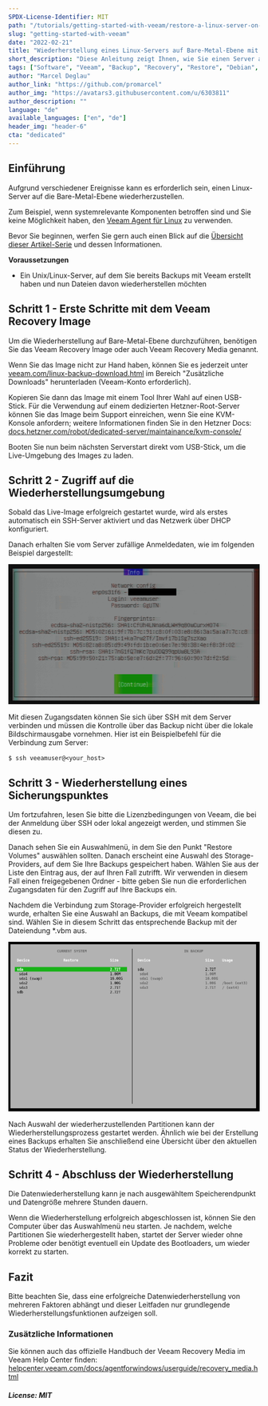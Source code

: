```yaml
---
SPDX-License-Identifier: MIT
path: "/tutorials/getting-started-with-veeam/restore-a-linux-server-on-bare-metal-level-with-the-veeam-recovery-image/de"
slug: "getting-started-with-veeam"
date: "2022-02-21"
title: "Wiederherstellung eines Linux-Servers auf Bare-Metal-Ebene mit dem Veeam Recovery Image"
short_description: "Diese Anleitung zeigt Ihnen, wie Sie einen Server auf Bare-Metal-Ebene mit dem Veeam Recovery Image für Linux wiederherstellen können."
tags: ["Software", "Veeam", "Backup", "Recovery", "Restore", "Debian", "Ubuntu", "Linux", "Tools"]
author: "Marcel Deglau"
author_link: "https://github.com/promarcel"
author_img: "https://avatars3.githubusercontent.com/u/6303811"
author_description: ""
language: "de"
available_languages: ["en", "de"]
header_img: "header-6"
cta: "dedicated"
---
```


## Einführung

Aufgrund verschiedener Ereignisse kann es erforderlich sein, einen Linux-Server auf die Bare-Metal-Ebene wiederherzustellen.

Zum Beispiel, wenn systemrelevante Komponenten betroffen sind und Sie keine Möglichkeit haben, den [Veeam Agent für Linux](/tutorials/getting-started-with-veeam/restoring-files-with-the-veeam-agent-for-linux/de) zu verwenden.

Bevor Sie beginnen, werfen Sie gern auch einen Blick auf die [Übersicht dieser Artikel-Serie](/tutorials/getting-started-with-veeam/de) und dessen Informationen.

**Voraussetzungen**

* Ein Unix/Linux-Server, auf dem Sie bereits Backups mit Veeam erstellt haben und nun Dateien davon wiederherstellen möchten

## Schritt 1 - Erste Schritte mit dem Veeam Recovery Image

Um die Wiederherstellung auf Bare-Metal-Ebene durchzuführen, benötigen Sie das Veeam Recovery Image oder auch Veeam Recovery Media genannt.

Wenn Sie das Image nicht zur Hand haben, können Sie es jederzeit unter [veeam.com/linux-backup-download.html](https://www.veeam.com/linux-backup-download.html) im Bereich "Zusätzliche Downloads" herunterladen (Veeam-Konto erforderlich).

Kopieren Sie dann das Image mit einem Tool Ihrer Wahl auf einen USB-Stick. Für die Verwendung auf einem dedizierten Hetzner-Root-Server können Sie das Image beim Support einreichen, wenn Sie eine KVM-Konsole anfordern; weitere Informationen finden Sie in den Hetzner Docs: [docs.hetzner.com/robot/dedicated-server/maintainance/kvm-console/](https://docs.hetzner.com/robot/dedicated-server/maintainance/kvm-console/#using-a-usb-stick)

Booten Sie nun beim nächsten Serverstart direkt vom USB-Stick, um die Live-Umgebung des Images zu laden.

## Schritt 2 - Zugriff auf die Wiederherstellungsumgebung

Sobald das Live-Image erfolgreich gestartet wurde, wird als erstes automatisch ein SSH-Server aktiviert und das Netzwerk über DHCP konfiguriert. 

Danach erhalten Sie vom Server zufällige Anmeldedaten, wie im folgenden Beispiel dargestellt:

![Wiederherstellungsumgebung](images/14-vri-info.png)

Mit diesen Zugangsdaten können Sie sich über SSH mit dem Server verbinden und müssen die Kontrolle über das Backup nicht über die lokale Bildschirmausgabe vornehmen. Hier ist ein Beispielbefehl für die Verbindung zum Server:

```console
$ ssh veeamuser@<your_host>
```

## Schritt 3 - Wiederherstellung eines Sicherungspunktes

Um fortzufahren, lesen Sie bitte die Lizenzbedingungen von Veeam, die bei der Anmeldung über SSH oder lokal angezeigt werden, und stimmen Sie diesen zu.

Danach sehen Sie ein Auswahlmenü, in dem Sie den Punkt "Restore Volumes" auswählen sollten. Danach erscheint eine Auswahl des Storage-Providers, auf dem Sie Ihre Backups gespeichert haben. Wählen Sie aus der Liste den Eintrag aus, der auf Ihren Fall zutrifft. Wir verwenden in diesem Fall einen freigegebenen Ordner - bitte geben Sie nun die erforderlichen Zugangsdaten für den Zugriff auf Ihre Backups ein.

Nachdem die Verbindung zum Storage-Provider erfolgreich hergestellt wurde, erhalten Sie eine Auswahl an Backups, die mit Veeam kompatibel sind. Wählen Sie in diesem Schritt das entsprechende Backup mit der Dateiendung *.vbm aus.

![Wiederherstellungsinformationen](images/15-vri-restore.png)

Nach Auswahl der wiederherzustellenden Partitionen kann der Wiederherstellungsprozess gestartet werden. Ähnlich wie bei der Erstellung eines Backups erhalten Sie anschließend eine Übersicht über den aktuellen Status der Wiederherstellung.

## Schritt 4 - Abschluss der Wiederherstellung

Die Datenwiederherstellung kann je nach ausgewähltem Speicherendpunkt und Datengröße mehrere Stunden dauern.

Wenn die Wiederherstellung erfolgreich abgeschlossen ist, können Sie den Computer über das Auswahlmenü neu starten. Je nachdem, welche Partitionen Sie wiederhergestellt haben, startet der Server wieder ohne Probleme oder benötigt eventuell ein Update des Bootloaders, um wieder korrekt zu starten.

## Fazit

Bitte beachten Sie, dass eine erfolgreiche Datenwiederherstellung von mehreren Faktoren abhängt und dieser Leitfaden nur grundlegende Wiederherstellungsfunktionen aufzeigen soll.

### Zusätzliche Informationen

Sie können auch das offizielle Handbuch der Veeam Recovery Media im Veeam Help Center finden: [helpcenter.veeam.com/docs/agentforwindows/userguide/recovery_media.html](https://helpcenter.veeam.com/docs/agentforwindows/userguide/recovery_media.html?ver=50)

##### License: MIT

<!--

Contributor's Certificate of Origin

By making a contribution to this project, I certify that:

(a) The contribution was created in whole or in part by me and I have
    the right to submit it under the license indicated in the file; or

(b) The contribution is based upon previous work that, to the best of my
    knowledge, is covered under an appropriate license and I have the
    right under that license to submit that work with modifications,
    whether created in whole or in part by me, under the same license
    (unless I am permitted to submit under a different license), as
    indicated in the file; or

(c) The contribution was provided directly to me by some other person
    who certified (a), (b) or (c) and I have not modified it.

(d) I understand and agree that this project and the contribution are
    public and that a record of the contribution (including all personal
    information I submit with it, including my sign-off) is maintained
    indefinitely and may be redistributed consistent with this project
    or the license(s) involved.

Signed-off-by: Marcel Deglau <marcel.deglau@hetzner.com>

-->
